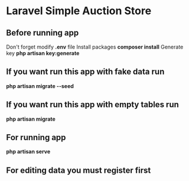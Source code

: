 # Laravel Simple Auction Store

## Before running app 
Don't forget modify **.env** file
Install packages **composer install**
Generate key **php artisan key:generate**

## If you want run this app with fake data run
**php artisan migrate --seed**

## If you want run this app with empty tables run
**php artisan migrate**

## For running app
**php artisan serve**

## For editing data you must register first


